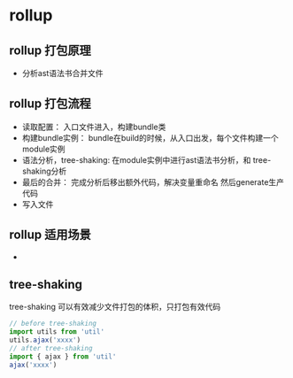 <!--
 * @Description: 
 * @Autor: 吴浩舟
 * @Date: 2022-09-20 10:55:54
 * @LastEditors: 吴浩舟
 * @LastEditTime: 2022-09-20 11:43:03
-->
# rollup

## rollup 打包原理
- 分析ast语法书合并文件

## rollup 打包流程
- 读取配置： 入口文件进入，构建bundle类
- 构建bundle实例： bundle在build的时候，从入口出发，每个文件构建一个module实例
- 语法分析，tree-shaking: 在module实例中进行ast语法书分析，和 tree-shaking分析
- 最后的合并： 完成分析后移出额外代码，解决变量重命名 然后generate生产代码
- 写入文件




## rollup 适用场景
-  

## tree-shaking
tree-shaking 可以有效减少文件打包的体积，只打包有效代码
```ts
// before tree-shaking
import utils from 'util'
utils.ajax('xxxx')
// after tree-shaking
import { ajax } from 'util'
ajax('xxxx')
```
